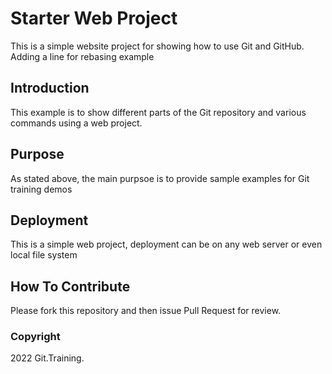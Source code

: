 # Starter Web Project

This is a simple website project for showing how to use Git and GitHub. Adding a line for rebasing example

## Introduction

This example is to show different parts of the Git repository and various commands using a web project.

## Purpose

As stated above, the main purpsoe is to provide sample examples for Git training demos

## Deployment

This is a simple web project, deployment can be on any web server or even local file system

## How To Contribute

Please fork this repository and then issue Pull Request for review.

### Copyright

2022 Git.Training.